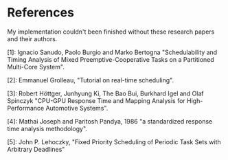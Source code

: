 # References 

My implementation couldn't been finished without these research papers and their authors. 

[1]: Ignacio Sanudo, Paolo Burgio and Marko Bertogna "Schedulability and Timing Analysis of Mixed Preemptive-Cooperative Tasks on a Partitioned Multi-Core System".

[2]: Emmanuel Grolleau, "Tutorial on real-time scheduling".

[3]: Robert Höttger, Junhyung Ki, The Bao Bui, Burkhard Igel and Olaf Spinczyk "CPU-GPU Response Time and Mapping Analysis for High-Performance Automotive Systems".

[4]: Mathai Joseph and Paritosh Pandya, 1986 "a standardized response time analysis methodology".

[5]: John P. Lehoczky, "Fixed Priority Scheduling of Periodic Task Sets with Arbitrary Deadlines"